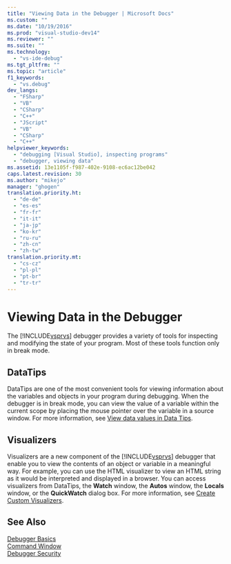 ```yaml
---
title: "Viewing Data in the Debugger | Microsoft Docs"
ms.custom: ""
ms.date: "10/19/2016"
ms.prod: "visual-studio-dev14"
ms.reviewer: ""
ms.suite: ""
ms.technology: 
  - "vs-ide-debug"
ms.tgt_pltfrm: ""
ms.topic: "article"
f1_keywords: 
  - "vs.debug"
dev_langs: 
  - "FSharp"
  - "VB"
  - "CSharp"
  - "C++"
  - "JScript"
  - "VB"
  - "CSharp"
  - "C++"
helpviewer_keywords: 
  - "debugging [Visual Studio], inspecting programs"
  - "debugger, viewing data"
ms.assetid: 13e1105f-f987-402e-9108-ec6ac12be042
caps.latest.revision: 30
ms.author: "mikejo"
manager: "ghogen"
translation.priority.ht: 
  - "de-de"
  - "es-es"
  - "fr-fr"
  - "it-it"
  - "ja-jp"
  - "ko-kr"
  - "ru-ru"
  - "zh-cn"
  - "zh-tw"
translation.priority.mt: 
  - "cs-cz"
  - "pl-pl"
  - "pt-br"
  - "tr-tr"
---
```

# Viewing Data in the Debugger
The [!INCLUDE[vsprvs](../code-quality/includes/vsprvs_md.md)] debugger provides a variety of tools for inspecting and modifying the state of your program. Most of these tools function only in break mode.  
  
## DataTips  
 DataTips are one of the most convenient tools for viewing information about the variables and objects in your program during debugging. When the debugger is in break mode, you can view the value of a variable within the current scope by placing the mouse pointer over the variable in a source window. For more information, see [View data values in Data Tips](../debugger/view-data-values-in-data-tips--in-the-code-editor.md).  
  
## Visualizers  
 Visualizers are a new component of the [!INCLUDE[vsprvs](../code-quality/includes/vsprvs_md.md)] debugger that enable you to view the contents of an object or variable in a meaningful way. For example, you can use the HTML visualizer to view an HTML string as it would be interpreted and displayed in a browser. You can access visualizers from DataTips, the **Watch** window, the **Autos** window, the **Locals** window, or the **QuickWatch** dialog box. For more information, see [Create Custom Visualizers](../debugger/create-custom-visualizers-of-data.md).  
  
## See Also  
 [Debugger Basics](../debugger/debugger-basics.md)   
 [Command Window](../reference/command-window.md)   
 [Debugger Security](../debugger/debugger-security.md)